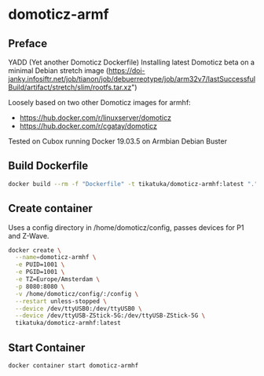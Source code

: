 # domoticz-armf

## Preface

YADD (Yet another Domoticz Dockerfile)
Installing latest Domoticz beta on a minimal Debian stretch image (https://doi-janky.infosiftr.net/job/tianon/job/debuerreotype/job/arm32v7/lastSuccessfulBuild/artifact/stretch/slim/rootfs.tar.xz")

Loosely based on two other Domoticz images for armhf:
- https://hub.docker.com/r/linuxserver/domoticz
- https://hub.docker.com/r/cgatay/domoticz

Tested on Cubox running Docker 19.03.5 on Armbian Debian Buster

## Build Dockerfile

```bash
docker build --rm -f "Dockerfile" -t tikatuka/domoticz-armhf:latest "."
```

## Create container

Uses a config directory in /home/domoticz/config, passes devices for P1 and Z-Wave.

```bash
docker create \
  --name=domoticz-armhf \
  -e PUID=1001 \
  -e PGID=1001 \
  -e TZ=Europe/Amsterdam \
  -p 8080:8080 \
  -v /home/domoticz/config/:/config \
  --restart unless-stopped \
  --device /dev/ttyUSB0:/dev/ttyUSB0 \
  --device /dev/ttyUSB-ZStick-5G:/dev/ttyUSB-ZStick-5G \
  tikatuka/domoticz-armhf:latest
```

## Start Container

```bash
docker container start domoticz-armhf
```
